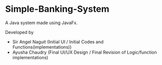 # Simple-Banking-System
A Java system made using JavaFx.


Developed by 
  - Sir Angel Naguit (Initial UI / Initial Codes and Functions(implementations))
  - Ayusha Chaudry (Final UI/UX Design / Final Revision of Logic/function implementations)
